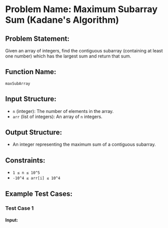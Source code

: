 # Problem Name: Maximum Subarray Sum (Kadane's Algorithm)

## Problem Statement:
Given an array of integers, find the contiguous subarray (containing at least one number) which has the largest sum and return that sum.

## Function Name:
`maxSubArray`

## Input Structure:
- `n` (integer): The number of elements in the array.
- `arr` (list of integers): An array of `n` integers.

## Output Structure:
- An integer representing the maximum sum of a contiguous subarray.

## Constraints:
- `1 ≤ n ≤ 10^5`
- `-10^4 ≤ arr[i] ≤ 10^4`

## Example Test Cases:

### **Test Case 1**
#### **Input:**

